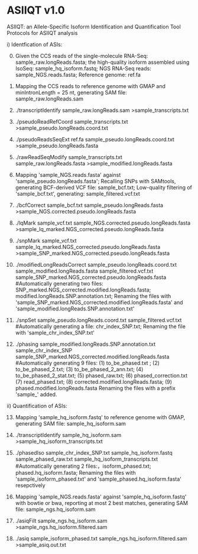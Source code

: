 # ASIIQT v1.0
ASIIQT:  an Allele-Specific Isoform Identification and Quantification Tool
Protocols for ASIIQT analysis

i) Identfication of ASIs:

0.	Given the CCS reads of the single-molecule RNA-Seq: sample_raw.longReads.fasta; 
          the high-quality isoform assembled using IsoSeq: sample_hq_isoform.fastq;
          NGS RNA-Seq reads: sample_NGS.reads.fasta;
          Reference genome: ref.fa
          
1.	Mapping the CCS reads to reference genome with GMAP and minIntronLength = 25 nt, generating SAM file: sample_raw.longReads.sam

2.	./transcriptIdentify     sample_raw.longReads.sam     >sample_transcripts.txt

3.	./pseudoReadRefCoord     sample_transcripts.txt     >sample_pseudo.longReads.coord.txt

4.	./pseudoReadsSeqExt     ref.fa	    sample_pseudo.longReads.coord.txt     >sample_pseudo.longReads.fasta

5.	./rawReadSeqModify     sample_transcripts.txt     sample_raw.longReads.fasta     >sample_modified.longReads.fasta

6.	Mapping 'sample_NGS.reads.fasta' against 'sample_pseudo.longReads.fasta';
    Recalling SNPs with SAMtools, generating BCF-derived VCF file: sample_bcf.txt;
    Low-quality filtering of 'sample_bcf.txt', generating: sample_filtered.vcf.txt
    
7.	./bcfCorrect     sample_bcf.txt     sample_pseudo.longReads.fasta     >sample_NGS.corrected.pseudo.longReads.fasta

8.	./lqMark     sample_vcf.txt      sample_NGS.corrected.pseudo.longReads.fasta	>sample_lq_marked.NGS_corrected.pseudo.longReads.fasta

9.	./snpMark    sample_vcf.txt     sample_lq_marked.NGS_corrected.pseudo.longReads.fasta	>sample_SNP_marked.NGS_corrected.pseudo.longReads.fasta

10.	./modifiedLongReadsCorrect   sample_pseudo.longReads.coord.txt   sample_modified.longReads.fasta   sample_filtered.vcf.txt   sample_SNP_marked.NGS_corrected.pseudo.longReads.fasta
         #Automatically generating two files: SNP_marked.NGS_corrected.modified.longReads.fasta; modified.longReads.SNP.annotation.txt;
    Renaming the files with 'sample_SNP_marked.NGS_corrected.modified.longReads.fasta' and 'sample_modified.longReads.SNP.annotation.txt'

11.	./snpSet    sample_pseudo.longReads.coord.txt     sample_filtered.vcf.txt  
          #Automatically generating a file: chr_index_SNP.txt;
    Renaming the file with 'sample_chr_index_SNP.txt'
    
12.	./phasing     sample_modified.longReads.SNP.annotation.txt     sample_chr_index_SNP    sample_SNP_marked.NGS_corrected.modified.longReads.fasta
         #Automatically generating 9 files:
           (1) to_be_phased.txt ; 
           (2) to_be_phased_2.txt;
           (3) to_be_phased_2_ann.txt;
           (4) to_be_phased_2_stat.txt;
           (5) phased_raw.txt;
           (6) phased_correction.txt 
           (7) read_phased.txt;
           (8) corrected.modified.longReads.fasta;
           (9) phased.modified.longReads.fasta
     Renaming the files with a prefix 'sample_' added.


ii) Quantification of ASIs:

13.	Mapping 'sample_hq_isoform.fastq' to reference genome with GMAP, generating SAM file: sample_hq_isoform.sam

14. ./transcriptIdentify     sample_hq_isoform.sam     >sample_hq_isoform_transcripts.txt

15. ./phasedIso      sample_chr_index_SNP.txt      sample_hq_isoform.fastq      sample_phased_raw.txt      sample_hq_isoform_transcripts.txt
        #Automatically generating 2 files:，isoform_phased.txt; phased.hq_isoform.fasta;
    Renaming the files with 'sample_isoform_phased.txt' and 'sample_phased.hq_isoform.fasta' resepctively

16. Mapping 'sample_NGS.reads.fasta' against 'sample_hq_isoform.fastq' with bowtie or bwa, reporting at most 2 best matches, generating SAM file: sample_ngs.hq_isoform.sam

17. ./asiqFilt	sample_ngs.hq_isoform.sam	  >sample_ngs.hq_isoform.filtered.sam
18. ./asiq	sample_isoform_phased.txt  sample_ngs.hq_isoform.filtered.sam  >sample_asiq.out.txt	
